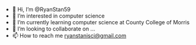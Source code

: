 - 👋 Hi, I’m @RyanStan59
- 👀 I’m interested in computer science
- 🌱 I’m currently learning computer science at County College of Morris
- 💞️ I’m looking to collaborate on ...
- 📫 How to reach me ryanstanisci@gmail.com

<!---
RyanStan59/RyanStan59 is a ✨ special ✨ repository because its `README.md` (this file) appears on your GitHub profile.
You can click the Preview link to take a look at your changes.
--->
